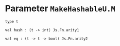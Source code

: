# Parameter `MakeHashableU.M`
```
type t
```
```
val hash : (t -> int) Js.Fn.arity1
```
```
val eq : (t -> t -> bool) Js.Fn.arity2
```